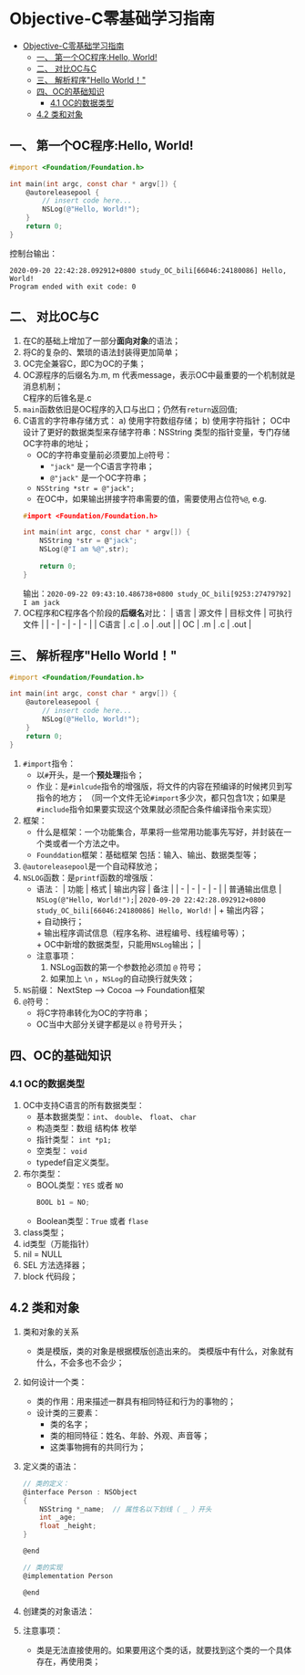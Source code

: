 # Objective-C零基础学习指南

<!-- @import "[TOC]" {cmd="toc" depthFrom=1 depthTo=6 orderedList=false} -->

<!-- code_chunk_output -->

- [Objective-C零基础学习指南](#objective-c零基础学习指南)
  - [一、 第一个OC程序:Hello, World!](#一-第一个oc程序hello-world)
  - [二、 对比OC与C](#二-对比oc与c)
  - [三、 解析程序"Hello World！"](#三-解析程序hello-world)
  - [四、OC的基础知识](#四-oc的基础知识)
    - [4.1 OC的数据类型](#41-oc的数据类型)
  - [4.2 类和对象](#42-类和对象)

<!-- /code_chunk_output -->

## 一、 第一个OC程序:Hello, World!
```objective-c
#import <Foundation/Foundation.h>

int main(int argc, const char * argv[]) {
    @autoreleasepool {
        // insert code here...
        NSLog(@"Hello, World!");
    }
    return 0;
}
```
控制台输出：
```shell
2020-09-20 22:42:28.092912+0800 study_OC_bili[66046:24180086] Hello, World!
Program ended with exit code: 0
```

##  二、 对比OC与C
1. 在C的基础上增加了一部分**面向对象**的语法；
2. 将C的复杂的、繁琐的语法封装得更加简单；
3. OC完全兼容C，即C为OC的子集；
4. OC源程序的后缀名为.m, m 代表message，表示OC中最重要的一个机制就是消息机制；  
    C程序的后锥名是.c
5. `main`函数依旧是OC程序的入口与出口；仍然有`return`返回值;
6. C语言的字符串存储方式： a) 使用字符数组存储； b) 使用字符指针；
    OC中设计了更好的数据类型来存储字符串：NSString 类型的指针变量，专门存储OC字符串的地址；
    + OC的字符串变量前必须要加上`@`符号：
        + `"jack"` 是一个C语言字符串；
        + `@"jack"` 是一个OC字符串；
    + `NSString *str = @"jack";`
    + 在OC中，如果输出拼接字符串需要的值，需要使用占位符`%@`, 
    e.g.
    ```C
    #import <Foundation/Foundation.h>

    int main(int argc, const char * argv[]) {
        NSString *str = @"jack";
        NSLog(@"I am %@",str);
        
        return 0;
    }
    ```
    输出：`2020-09-22 09:43:10.486738+0800 study_OC_bili[9253:27479792] I am jack`
7. OC程序和C程序各个阶段的**后缀名**对比：
    | 语言 | 源文件 | 目标文件 | 可执行文件 |
    | - | - | - | - |
    | C语言 | .c | .o | .out |
    | OC | .m | .c | .out |



## 三、 解析程序"Hello World！"
```objective-c
#import <Foundation/Foundation.h>

int main(int argc, const char * argv[]) {
    @autoreleasepool {
        // insert code here...
        NSLog(@"Hello, World!");
    }
    return 0;
}
```
1. `#import`指令：
    + 以`#`开头，是一个**预处理**指令；
    + 作业：是`#inlcude`指令的增强版，将文件的内容在预编译的时候拷贝到写指令的地方；
    （同一个文件无论`#import`多少次，都只包含1次；如果是`#include`指令如果要实现这个效果就必须配合条件编译指令来实现）
2. 框架：
    + 什么是框架：一个功能集合，苹果将一些常用功能事先写好，并封装在一个类或者一个方法之中。
    + `Founddation`框架：基础框架
        包括：输入、输出、数据类型等；
3. `@autoreleasepool`是一个自动释放池；
4. `NSLOG`函数：是`printf`函数的增强版：
    + 语法：
        | 功能 | 格式 | 输出内容 | 备注 |
        | - | - | - | - |
        | 普通输出信息 | `NSLog(@"Hello, World!");`| `2020-09-20 22:42:28.092912+0800`<br> `study_OC_bili[66046:24180086] Hello, World!` | + 输出内容；<br> + 自动换行；<br> + 输出程序调试信息（程序名称、进程编号、线程编号等）；<br> + OC中新增的数据类型，只能用`NSLog`输出； |
    + 注意事项：
        1. NSLog函数的第一个参数抢必须加 `@` 符号；
        2. 如果加上 `\n` ，`NSLog`的自动换行就失效；
5. `NS`前缀：
    NextStep —-> Cocoa --> Foundation框架
6. `@`符号：
    + 将C字符串转化为OC的字符串；
    + OC当中大部分关键字都是以 `@` 符号开头；

## 四、OC的基础知识
### 4.1 OC的数据类型
1. OC中支持C语言的所有数据类型：
    + 基本数据类型：`int`、 `double`、 `float`、 `char`
    + 构造类型：数组 结构体 枚举
    + 指针类型： `int *p1;`
    + 空类型： `void`
    + typedef自定义类型。
2. 布尔类型：
    + BOOL类型：`YES` 或者 `NO`
        ```Objective-C
        BOOL b1 = NO;
        ```
    + Boolean类型：`True` 或者 `flase`
3. class类型；
4. id类型（万能指针）
5. nil = NULL
6. SEL 方法选择器；
7. block 代码段；

## 4.2 类和对象
1. 类和对象的关系
    + 类是模版，类的对象是根据模版创造出来的。
        类模版中有什么，对象就有什么，不会多也不会少；
2. 如何设计一个类：
    + 类的作用：用来描述一群具有相同特征和行为的事物的；
    + 设计类的三要素：
        + 类的名字；
        + 类的相同特征：姓名、年龄、外观、声音等；
        + 这类事物拥有的共同行为；
3. 定义类的语法：
    ```C
    // 类的定义：
    @interface Person : NSObject
    {
        NSString *_name;  // 属性名以下划线（ _ ）开头
        int _age;
        float _height;
    }

    @end

    // 类的实现
    @implementation Person

    @end
    ```
4. 创建类的对象语法：
    
4. 注意事项：
    + 类是无法直接使用的。如果要用这个类的话，就要找到这个类的一个具体存在，再使用类；














